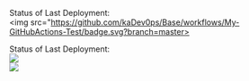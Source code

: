 Status of Last Deployment:<br>
<img src="https://github.com/kaDev0ps/Base/workflows/My-GitHubActions-Test/badge.svg?branch=master><br>

Status of Last Deployment:<br>
<img src="https://github.com/adv4000/github-actions-part-1-basics/workflows/My-GitHubActions-Basics/badge.svg?branch=master"><br>
<img src="https://github.com/kaDev0ps/Base/workflows/My-GitHubActions-Test/badge.svg?branch=main"><br>

